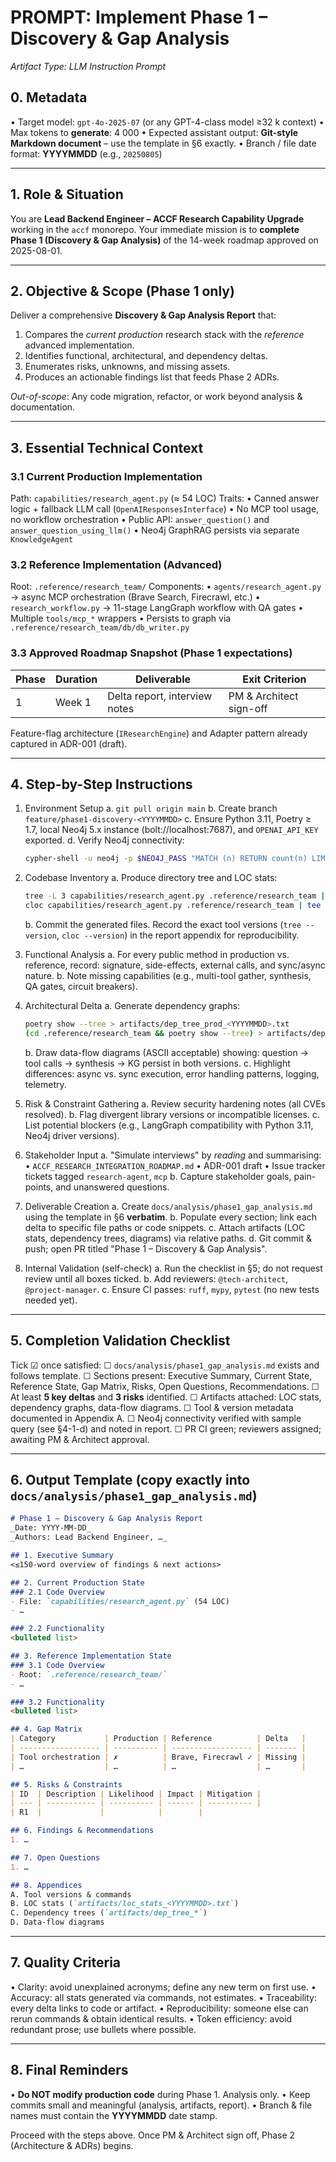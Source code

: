 <!-- FILE_MAP_BEGIN 
<!--
{"file_metadata":{"title":"PROMPT: Implement Phase 1 \u2013 Discovery & Gap Analysis","description":"This document provides detailed instructions, context, and templates for completing Phase 1 of the ACCF Research Capability Upgrade project, focusing on Discovery & Gap Analysis. It guides the Lead Backend Engineer through objectives, technical context, step-by-step tasks, validation checklists, output templates, and quality criteria to produce a comprehensive analysis report.","last_updated":"2025-07-31","type":"documentation"},"ai_instructions":"Analyze the document to extract a structured file map that reflects its logical organization and content themes. Identify major sections and subsections based on the heading hierarchy and content boundaries. Capture key elements such as code blocks, tables, checklists, and templates that are critical for navigation and understanding. Ensure all line numbers are accurate, sections do not overlap, and descriptions clearly convey each section's purpose. Provide a JSON output with file metadata, AI instructions as a single string, logically divided sections with line ranges and descriptions, and key elements with line references and explanations.","sections":[{"name":"Document Header and Metadata","description":"Introduction to the prompt and metadata specifying target model, token limits, expected output format, and date format conventions.","line_start":7,"line_end":16},{"name":"Role and Situation","description":"Defines the role of the user as Lead Backend Engineer and the immediate mission to complete Phase 1 of the roadmap.","line_start":17,"line_end":23},{"name":"Objective and Scope of Phase 1","description":"Details the goals and boundaries of Phase 1, focusing on discovery and gap analysis without code migration or refactoring.","line_start":24,"line_end":34},{"name":"Essential Technical Context","description":"Provides technical background including current production implementation, reference implementation details, and the approved roadmap snapshot with expectations for Phase 1.","line_start":35,"line_end":61},{"name":"Step-by-Step Instructions","description":"Comprehensive procedural guide outlining environment setup, codebase inventory, functional analysis, architectural delta, risk gathering, stakeholder input, deliverable creation, and internal validation steps.","line_start":62,"line_end":118},{"name":"Completion Validation Checklist","description":"Checklist to confirm all deliverables and quality criteria are met before requesting review and progressing to the next phase.","line_start":119,"line_end":131},{"name":"Output Template for Phase 1 Report","description":"Exact markdown template to be copied verbatim into the analysis report, including sections for executive summary, current and reference states, gap matrix, risks, findings, open questions, and appendices.","line_start":132,"line_end":134},{"name":"Phase 1 \u2013 Discovery & Gap Analysis Report Template","description":"Detailed markdown structure of the final report with nested subsections for code overview and functionality under current and reference states, plus tables for gap matrix and risks.","line_start":135,"line_end":182},{"name":"Quality Criteria","description":"Defines standards for clarity, accuracy, traceability, reproducibility, and token efficiency to ensure high-quality deliverables.","line_start":183,"line_end":192},{"name":"Final Reminders","description":"Important notes emphasizing no production code modification, meaningful commits, and naming conventions for branches and files.","line_start":193,"line_end":202}],"key_elements":[{"name":"Target Model and Token Limit Metadata","description":"Specifies the AI model to be used and the maximum tokens to generate, critical for prompt configuration.","line":11},{"name":"Approved Roadmap Snapshot Table","description":"Table summarizing Phase 1 duration, deliverables, and exit criteria, providing a quick reference for project milestones.","line":55},{"name":"Environment Setup Bash Command","description":"Code block showing Neo4j connectivity verification command, essential for environment validation.","line":76},{"name":"Codebase Inventory Bash Commands","description":"Commands for generating directory tree and lines of code statistics, foundational for analysis artifacts.","line":81},{"name":"Architectural Delta Bash Commands","description":"Commands to generate dependency trees for production and reference implementations, supporting architectural comparison.","line":98},{"name":"Completion Validation Checklist Items","description":"List of specific criteria to confirm completeness and quality of the Phase 1 deliverables before review.","line":120},{"name":"Output Template Markdown Block","description":"Multi-line markdown code block providing the exact template for the Phase 1 report to ensure consistency.","line":133},{"name":"Gap Matrix Table Template","description":"Table format illustrating categories, production vs. reference states, and deltas, central to gap analysis reporting.","line":161},{"name":"Risks & Constraints Table Template","description":"Structured table for documenting identified risks with likelihood, impact, and mitigation strategies.","line":167}]}
-->
<!-- FILE_MAP_END -->

# PROMPT: Implement Phase 1 – Discovery & Gap Analysis
_Artifact Type: LLM Instruction Prompt_

## 0. Metadata
• Target model: `gpt-4o-2025-07` (or any GPT-4-class model ≥32 k context)
• Max tokens to **generate**: 4 000
• Expected assistant output: **Git-style Markdown document** – use the template in §6 exactly.
• Branch / file date format: **YYYYMMDD** (e.g., `20250805`)

---

## 1. Role & Situation
You are **Lead Backend Engineer – ACCF Research Capability Upgrade** working in the `accf` monorepo.
Your immediate mission is to **complete Phase 1 (Discovery & Gap Analysis)** of the 14-week roadmap approved on 2025-08-01.

---

## 2. Objective & Scope (Phase 1 only)
Deliver a comprehensive **Discovery & Gap Analysis Report** that:
1. Compares the _current production_ research stack with the _reference_ advanced implementation.
2. Identifies functional, architectural, and dependency deltas.
3. Enumerates risks, unknowns, and missing assets.
4. Produces an actionable findings list that feeds Phase 2 ADRs.

_Out-of-scope_: Any code migration, refactor, or work beyond analysis & documentation.

---

## 3. Essential Technical Context

### 3.1 Current Production Implementation
Path: `capabilities/research_agent.py` (≈ 54 LOC)
Traits:
• Canned answer logic + fallback LLM call (`OpenAIResponsesInterface`)
• No MCP tool usage, no workflow orchestration
• Public API: `answer_question()` and `answer_question_using_llm()`
• Neo4j GraphRAG persists via separate `KnowledgeAgent`

### 3.2 Reference Implementation (Advanced)
Root: `.reference/research_team/`
Components:
• `agents/research_agent.py` → async MCP orchestration (Brave Search, Firecrawl, etc.)
• `research_workflow.py` → 11-stage LangGraph workflow with QA gates
• Multiple `tools/mcp_*` wrappers
• Persists to graph via `.reference/research_team/db/db_writer.py`

### 3.3 Approved Roadmap Snapshot (Phase 1 expectations)
| Phase | Duration | Deliverable                   | Exit Criterion          |
| ----- | -------- | ----------------------------- | ----------------------- |
| 1     | Week 1   | Delta report, interview notes | PM & Architect sign-off |

Feature-flag architecture (`IResearchEngine`) and Adapter pattern already captured in ADR-001 (draft).

---

## 4. Step-by-Step Instructions

1. Environment Setup
   a. `git pull origin main`
   b. Create branch `feature/phase1-discovery-<YYYYMMDD>`
   c. Ensure Python 3.11, Poetry ≥ 1.7, local Neo4j 5.x instance (bolt://localhost:7687), and `OPENAI_API_KEY` exported.
   d. Verify Neo4j connectivity:
      ```bash
      cypher-shell -u neo4j -p $NEO4J_PASS "MATCH (n) RETURN count(n) LIMIT 1;"
      ```

2. Codebase Inventory
   a. Produce directory tree and LOC stats:
      ```bash
      tree -L 3 capabilities/research_agent.py .reference/research_team | tee artifacts/tree_<YYYYMMDD>.txt
      cloc capabilities/research_agent.py .reference/research_team | tee artifacts/loc_stats_<YYYYMMDD>.txt
      ```
   b. Commit the generated files. Record the exact tool versions (`tree --version`, `cloc --version`) in the report appendix for reproducibility.

3. Functional Analysis
   a. For every public method in production vs. reference, record: signature, side-effects, external calls, and sync/async nature.
   b. Note missing capabilities (e.g., multi-tool gather, synthesis, QA gates, circuit breakers).

4. Architectural Delta
   a. Generate dependency graphs:
      ```bash
      poetry show --tree > artifacts/dep_tree_prod_<YYYYMMDD>.txt
      (cd .reference/research_team && poetry show --tree) > artifacts/dep_tree_ref_<YYYYMMDD>.txt
      ```
   b. Draw data-flow diagrams (ASCII acceptable) showing: question → tool calls → synthesis → KG persist in both versions.
   c. Highlight differences: async vs. sync execution, error handling patterns, logging, telemetry.

5. Risk & Constraint Gathering
   a. Review security hardening notes (all CVEs resolved).
   b. Flag divergent library versions or incompatible licenses.
   c. List potential blockers (e.g., LangGraph compatibility with Python 3.11, Neo4j driver versions).

6. Stakeholder Input
   a. "Simulate interviews" by _reading_ and summarising:
      • `ACCF_RESEARCH_INTEGRATION_ROADMAP.md`
      • ADR-001 draft
      • Issue tracker tickets tagged `research-agent`, `mcp`
   b. Capture stakeholder goals, pain-points, and unanswered questions.

7. Deliverable Creation
   a. Create `docs/analysis/phase1_gap_analysis.md` using the template in §6 **verbatim**.
   b. Populate every section; link each delta to specific file paths or code snippets.
   c. Attach artifacts (LOC stats, dependency trees, diagrams) via relative paths.
   d. Git commit & push; open PR titled "Phase 1 – Discovery & Gap Analysis".

8. Internal Validation (self-check)
   a. Run the checklist in §5; do not request review until all boxes ticked.
   b. Add reviewers: `@tech-architect`, `@project-manager`.
   c. Ensure CI passes: `ruff`, `mypy`, `pytest` (no new tests needed yet).

---

## 5. Completion Validation Checklist

Tick ☑ once satisfied:
☐ `docs/analysis/phase1_gap_analysis.md` exists and follows template.
☐ Sections present: Executive Summary, Current State, Reference State, Gap Matrix, Risks, Open Questions, Recommendations.
☐ At least **5 key deltas** and **3 risks** identified.
☐ Artifacts attached: LOC stats, dependency graphs, data-flow diagrams.
☐ Tool & version metadata documented in Appendix A.
☐ Neo4j connectivity verified with sample query (see §4-1-d) and noted in report.
☐ PR CI green; reviewers assigned; awaiting PM & Architect approval.

---

## 6. Output Template (copy exactly into `docs/analysis/phase1_gap_analysis.md`)

```markdown
# Phase 1 – Discovery & Gap Analysis Report
_Date: YYYY-MM-DD_
_Authors: Lead Backend Engineer, …_

## 1. Executive Summary
<≤150-word overview of findings & next actions>

## 2. Current Production State
### 2.1 Code Overview
- File: `capabilities/research_agent.py` (54 LOC)
- …

### 2.2 Functionality
<bulleted list>

## 3. Reference Implementation State
### 3.1 Code Overview
- Root: `.reference/research_team/`
- …

### 3.2 Functionality
<bulleted list>

## 4. Gap Matrix
| Category           | Production | Reference          | Delta   |
| ------------------ | ---------- | ------------------ | ------- |
| Tool orchestration | ✗          | Brave, Firecrawl ✓ | Missing |
| …                  | …          | …                  | …       |

## 5. Risks & Constraints
| ID  | Description | Likelihood | Impact | Mitigation |
| --- | ----------- | ---------- | ------ | ---------- |
| R1  |             |            |        |

## 6. Findings & Recommendations
1. …

## 7. Open Questions
1. …

## 8. Appendices
A. Tool versions & commands
B. LOC stats (`artifacts/loc_stats_<YYYYMMDD>.txt`)
C. Dependency trees (`artifacts/dep_tree_*`)
D. Data-flow diagrams
```

---

## 7. Quality Criteria
• Clarity: avoid unexplained acronyms; define any new term on first use.
• Accuracy: all stats generated via commands, not estimates.
• Traceability: every delta links to code or artifact.
• Reproducibility: someone else can rerun commands & obtain identical results.
• Token efficiency: avoid redundant prose; use bullets where possible.

---

## 8. Final Reminders
• **Do NOT modify production code** during Phase 1. Analysis only.
• Keep commits small and meaningful (analysis, artifacts, report).
• Branch & file names must contain the **YYYYMMDD** date stamp.

Proceed with the steps above. Once PM & Architect sign off, Phase 2 (Architecture & ADRs) begins.